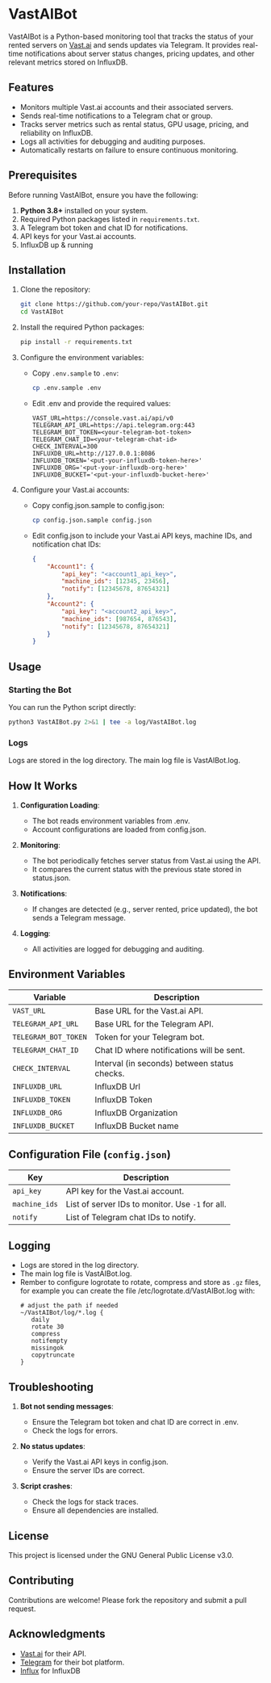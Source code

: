# VastAIBot

VastAIBot is a Python-based monitoring tool that tracks the status of your rented servers on [Vast.ai](https://vast.ai) and sends updates via Telegram. It provides real-time notifications about server status changes, pricing updates, and other relevant metrics stored on InfluxDB.

## Features

- Monitors multiple Vast.ai accounts and their associated servers.
- Sends real-time notifications to a Telegram chat or group.
- Tracks server metrics such as rental status, GPU usage, pricing, and reliability on InfluxDB.
- Logs all activities for debugging and auditing purposes.
- Automatically restarts on failure to ensure continuous monitoring.

## Prerequisites

Before running VastAIBot, ensure you have the following:

1. **Python 3.8+** installed on your system.
2. Required Python packages listed in `requirements.txt`.
3. A Telegram bot token and chat ID for notifications.
4. API keys for your Vast.ai accounts.
5. InfluxDB up & running

## Installation

1. Clone the repository:
   ```bash
   git clone https://github.com/your-repo/VastAIBot.git
   cd VastAIBot
   ```

2. Install the required Python packages:
   ```bash
   pip install -r requirements.txt
   ```

3. Configure the environment variables:
   - Copy `.env.sample` to `.env`:
     ```bash
     cp .env.sample .env
     ```
   - Edit .env and provide the required values:
     ```env
     VAST_URL=https://console.vast.ai/api/v0
     TELEGRAM_API_URL=https://api.telegram.org:443
     TELEGRAM_BOT_TOKEN=<your-telegram-bot-token>
     TELEGRAM_CHAT_ID=<your-telegram-chat-id>
     CHECK_INTERVAL=300
     INFLUXDB_URL=http://127.0.0.1:8086
     INFLUXDB_TOKEN='<put-your-influxdb-token-here>'
     INFLUXDB_ORG='<put-your-influxdb-org-here>'
     INFLUXDB_BUCKET='<put-your-influxdb-bucket-here>'
     ```

4. Configure your Vast.ai accounts:
   - Copy config.json.sample to config.json:
     ```bash
     cp config.json.sample config.json
     ```
   - Edit config.json to include your Vast.ai API keys, machine IDs, and notification chat IDs:
     ```json
     {
         "Account1": {
             "api_key": "<account1_api_key>",
             "machine_ids": [12345, 23456],
             "notify": [12345678, 87654321]
         },
         "Account2": {
             "api_key": "<account2_api_key>",
             "machine_ids": [987654, 876543],
             "notify": [12345678, 87654321]
         }
     }
     ```

## Usage

### Starting the Bot

You can run the Python script directly:
```bash
python3 VastAIBot.py 2>&1 | tee -a log/VastAIBot.log
```

### Logs

Logs are stored in the log directory. The main log file is VastAIBot.log.

## How It Works

1. **Configuration Loading**:
   - The bot reads environment variables from .env.
   - Account configurations are loaded from config.json.

2. **Monitoring**:
   - The bot periodically fetches server status from Vast.ai using the API.
   - It compares the current status with the previous state stored in status.json.

3. **Notifications**:
   - If changes are detected (e.g., server rented, price updated), the bot sends a Telegram message.

4. **Logging**:
   - All activities are logged for debugging and auditing.

## Environment Variables

| Variable             | Description                                      |
|----------------------|--------------------------------------------------|
| `VAST_URL`           | Base URL for the Vast.ai API.                    |
| `TELEGRAM_API_URL`   | Base URL for the Telegram API.                   |
| `TELEGRAM_BOT_TOKEN` | Token for your Telegram bot.                     |
| `TELEGRAM_CHAT_ID`   | Chat ID where notifications will be sent.        |
| `CHECK_INTERVAL`     | Interval (in seconds) between status checks.     |
| `INFLUXDB_URL`       | InfluxDB Url                                     |
| `INFLUXDB_TOKEN`     | InfluxDB Token                                   |
| `INFLUXDB_ORG`       | InfluxDB Organization                            |
| `INFLUXDB_BUCKET`    | InfluxDB Bucket name                             |

## Configuration File (`config.json`)

| Key          | Description                                      |
|--------------|--------------------------------------------------|
| `api_key`    | API key for the Vast.ai account.                 |
| `machine_ids`| List of server IDs to monitor. Use `-1` for all. |
| `notify`     | List of Telegram chat IDs to notify.             |

## Logging

- Logs are stored in the log directory.
- The main log file is VastAIBot.log.
- Rember to configure logrotate to rotate, compress and store as `.gz` files, for example you can create the file /etc/logrotate.d/VastAIBot.log with:
  ```
  # adjust the path if needed
  ~/VastAIBot/log/*.log {
     daily
     rotate 30
     compress
     notifempty
     missingok
     copytruncate
  }
  ```

## Troubleshooting

1. **Bot not sending messages**:
   - Ensure the Telegram bot token and chat ID are correct in .env.
   - Check the logs for errors.

2. **No status updates**:
   - Verify the Vast.ai API keys in config.json.
   - Ensure the server IDs are correct.

3. **Script crashes**:
   - Check the logs for stack traces.
   - Ensure all dependencies are installed.

## License

This project is licensed under the GNU General Public License v3.0.

## Contributing

Contributions are welcome! Please fork the repository and submit a pull request.

## Acknowledgments

- [Vast.ai](https://vast.ai) for their API.
- [Telegram](https://core.telegram.org/bots) for their bot platform.
- [Influx](https://docs.influxdata.com/) for InfluxDB